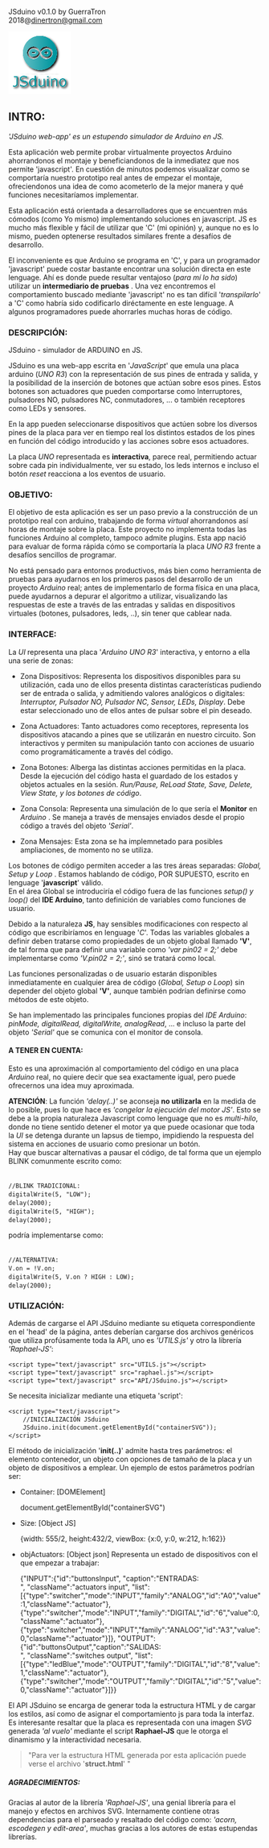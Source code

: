 JSduino v0.1.0
by GuerraTron  
2018@<dinertron@gmail.com>

[![JSduino-logo](./JSduino-logo.png)](http://guerratron.github.io/JSduino "JSduino Página Web")

## INTRO: ##

*'JSduino web-app' es un estupendo simulador de Arduino en JS.*

Esta aplicación web permite probar virtualmente proyectos Arduino ahorrandonos el montaje y beneficiandonos de la inmediatez que nos permite 'javascript'. En cuestión de minutos podemos visualizar como se comportaría nuestro prototipo real antes de empezar el montaje, ofreciendonos una idea de como acometerlo de la mejor manera y qué funciones necesitaríamos implementar.

Esta aplicación está orientada a desarrolladores que se encuentren más cómodos (como Yo mismo) implementando soluciones en javascript. JS es mucho más flexible y fácil de utilizar que 'C' (mi opinión) y, aunque no es lo mismo, pueden optenerse resultados similares frente a desafíos de desarrollo.

El inconveniente es que Arduino se programa en 'C', y para un programador 'javascript' puede costar bastante encontrar una solución directa en este lenguage. Ahí es donde puede resultar ventajoso (*para mí lo ha sido*) utilizar un **intermediario de pruebas** . Una vez encontremos el comportamiento buscado mediante 'javascript' no es tan difícil '*transpilarlo*' a 'C' como habría sido codificarlo diréctamente en este lenguage.
A algunos programadores puede ahorrarles muchas horas de código.

### DESCRIPCIÓN: ###

JSduino - simulador de ARDUINO en JS.

JSduino es una web-app escrita en '*JavaScript*' que emula una placa arduino (*UNO R3*) con la representación de sus pines de entrada y salida, y la posibilidad de la inserción de botones que actúan sobre esos pines. Estos botones son actuadores que pueden comportarse como Interruptores, pulsadores NO, pulsadores NC, conmutadores, ... o también receptores como LEDs y sensores.

En la app pueden seleccionarse dispositivos que actúen sobre los diversos pines de la placa para ver en tiempo real los distintos estados de los pines en función del código introducido y las acciones sobre esos actuadores.

La placa *UNO* representada es **interactiva**, parece real, permitiendo actuar sobre cada pin individualmente, ver su estado, los leds internos e incluso el botón *reset* reacciona a los eventos de usuario.

### OBJETIVO: ###

El objetivo de esta aplicación es ser un paso previo a la construcción de un prototipo real con arduino, trabajando de forma *virtual* ahorrandonos así horas de montaje sobre la placa.
Este proyecto no implementa todas las funciones Arduino al completo, tampoco admite plugins. Esta app nació para evaluar de forma rápida cómo se comportaría la placa *UNO R3* frente a desafíos sencillos de programar. 

No está pensado para entornos productivos, más bien como herramienta de pruebas para ayudarnos en los primeros pasos del desarrollo de un proyecto *Arduino* real; antes de implementarlo de forma física en una placa, puede ayudarnos a depurar el algoritmo a utilizar, visualizando las respuestas de este a través de las entradas y salidas en dispositivos virtuales (botones, pulsadores, leds, ..), sin tener que cablear nada.

### INTERFACE: ###

La *UI* representa una placa '*Arduino UNO R3*' interactiva, y entorno a ella una serie de zonas:

  - Zona Dispositivos: Representa los dispositivos disponibles para su utilización, cada uno de ellos presenta distintas características pudiendo ser de entrada o salida, y admitiendo valores analógicos o digitales: *Interruptor, Pulsador NO, Pulsador NC, Sensor, LEDs, Display*. Debe estar seleccionado uno de ellos antes de pulsar sobre el pin deseado.

  - Zona Actuadores: Tanto actuadores como receptores, representa los dispositivos atacando a pines que se utilizarán en nuestro circuito. Son interactivos y permiten su manipulación tanto con acciones de usuario como programáticamente a través del código.

  - Zona Botones: Alberga las distintas acciones permitidas en la placa. Desde la ejecución del código hasta el guardado de los estados y objetos actuales en la sesión. *Run/Pause, ReLoad State, Save, Delete, View State, y los botones de código*.

  - Zona Consola: Representa una simulación de lo que sería el **Monitor** en *Arduino* . Se maneja a través de mensajes enviados desde el propio código a través del objeto *'Serial'*.

  - Zona Mensajes: Esta zona se ha implemnetado para posibles ampliaciones, de momento no se utiliza.
  
Los botones de código permiten acceder a las tres áreas separadas: *Global, Setup y Loop* . Estamos hablando de código, POR SUPUESTO, escrito en lenguage '**javascript**' válido.  
En el área Global se introduciría el código fuera de las funciones *setup() y loop()* del **IDE Arduino**, tanto definición de variables como funciones de usuario.

Debido a la naturaleza **JS**, hay sensibles modificaciones con respecto al código que escribiríamos en lenguage '*C*'. Todas las variables globales a definir deben tratarse como propiedades de un objeto global llamado **'V'**, de tal forma que para definir una variable como *'var pin02 = 2;'* debe implementarse como *'V.pin02 = 2;'*, sinó se tratará como local.

Las funciones personalizadas o de usuario estarán disponibles inmediatamente en cualquier área de código (*Global, Setup o Loop*) sin depender del objeto global **'V'**, aunque también podrían definirse como métodos de este objeto.

Se han implementado las principales funciones propias del *IDE Arduino*: *pinMode, digitalRead, digitalWrite, analogRead*, ... e incluso la parte del objeto *'Serial'* que se comunica con el monitor de consola.

#### A TENER EN CUENTA: ####

Esto es una aproximación al comportamiento del código en una placa *Arduino* real, no quiere decir que sea exactamente igual, pero puede ofrecernos una idea muy aproximada.

**ATENCIÓN**: La función *'delay(..)'* se aconseja **no utilizarla** en la medida de lo posible, pues lo que hace es *'congelar la ejecución del motor JS'*. Esto se debe a la propia naturaleza Javascript como lenguage que no es *multi-hilo*, donde no tiene sentido detener el motor ya que puede ocasionar que toda la *UI* se detenga durante un lapsus de tiempo, impidiendo la respuesta del sistema en acciones de usuario como presionar un botón.  
Hay que buscar alternativas a pausar el código, de tal forma que un ejemplo BLINK comunmente escrito como:

<code>
//BLINK TRADICIONAL:  
digitalWrite(5, "LOW");  
delay(2000);  
digitalWrite(5, "HIGH");  
delay(2000);
</code>

podría implementarse como: 

<code>
//ALTERNATIVA:  
V.on = !V.on;  
digitalWrite(5, V.on ? HIGH : LOW);  
delay(2000);
</code>

### UTILIZACIÓN: ###
  Además de cargarse el API JSduino mediante su etiqueta correspondiente en el 'head' de la página, antes deberían cargarse dos archivos genéricos que utiliza profúsamente toda la API, uno es *'UTILS.js'* y otro la librería *'Raphael-JS'*:  

    <script type="text/javascript" src="UTILS.js"></script>
    <script type="text/javascript" src="raphael.js"></script>
    <script type="text/javascript" src="API/JSduino.js"></script>

Se necesita inicializar mediante una etiqueta 'script':  

    <script type="text/javascript">
        //INICIALIZACIÓN JSduino
        JSduino.init(document.getElementById("containerSVG"));
    </script>
    
El método de inicialización '**init(..)**' admite hasta tres parámetros: el elemento contenedor, un objeto con opciones de tamaño de la placa y un objeto de dispositivos a emplear. Un ejemplo de estos parámetros podrían ser:

   - Container: [DOMElement]

        document.getElementById("containerSVG")

   - Size: [Object JS]

        {width: 555/2, height:432/2, viewBox: {x:0, y:0, w:212, h:162}}

   - objActuators: [Object json] Representa un estado de dispositivos con el que empezar a trabajar:

        {"INPUT":{"id":"buttonsInput", "caption":"ENTRADAS:<br />", "className":"actuators input", "list":[{"type":"switcher","mode":"INPUT","family":"ANALOG","id":"A0","value":1,"className":"actuator"}, {"type":"switcher","mode":"INPUT","family":"DIGITAL","id":"6","value":0,"className":"actuator"}, {"type":"switcher","mode":"INPUT","family":"ANALOG","id":"A3","value":0,"className":"actuator"}]}, "OUTPUT":{"id":"buttonsOutput","caption":"SALIDAS:<br />", "className":"switches output", "list":[{"type":"ledBlue","mode":"OUTPUT","family":"DIGITAL","id":"8","value":1,"className":"actuator"}, {"type":"switcher","mode":"OUTPUT","family":"DIGITAL","id":"5","value":0,"className":"actuator"}]}}

El API JSduino se encarga de generar toda la estructura HTML y de cargar los estilos, así como de asignar el comportamiento js para toda la interfaz.  
Es interesante resaltar que la placa es representada con una imagen *SVG* generada *'al vuelo'* mediante el script **Raphael-JS** que le otorga el dinamismo y la interactividad necesaria.

>"Para ver la estructura HTML generada por esta aplicación puede verse el archivo '**struct.html**' "

##### AGRADECIMIENTOS: #####
Gracias al autor de la librería *'Raphael-JS'*, una genial librería para el manejo y efectos en archivos SVG.
Internamente contiene otras dependencias para el parseado y resaltado del código como: *'acorn, escodegen y edit-area'*, muchas gracias a los autores de estas estupendas librerías.